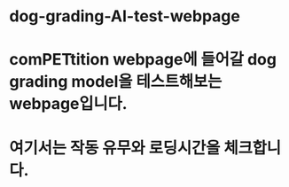 # dog-grading-AI-test-webpage
# comPETtition webpage에 들어갈 dog grading model을 테스트해보는 webpage입니다.
# 여기서는 작동 유무와 로딩시간을 체크합니다.
